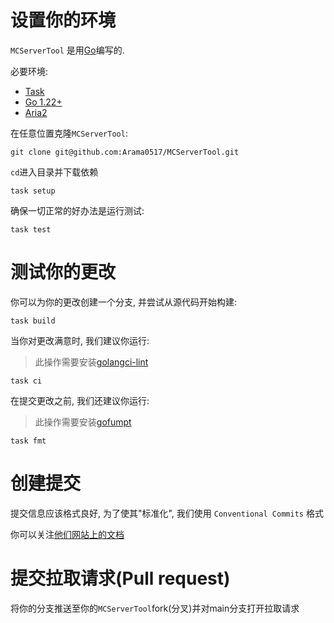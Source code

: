 # 设置你的环境
`MCServerTool` 是用[Go](https://go.dev)编写的.

必要环境:
- [Task](https://taskfile.dev/installation)
- [Go 1.22+](https://go.dev/doc/install)
- [Aria2](https://github.com/aria2/aria2/releases)

在任意位置克隆`MCServerTool`:
```shell
git clone git@github.com:Arama0517/MCServerTool.git
```

`cd`进入目录并下载依赖
```shell
task setup
```
确保一切正常的好办法是运行测试:
```shell
task test
```

# 测试你的更改
你可以为你的更改创建一个分支, 并尝试从源代码开始构建:
```shell
task build
```
当你对更改满意时, 我们建议你运行:
> 此操作需要安装[golangci-lint](https://golangci-lint.run/welcome/install)
```shell
task ci
```
在提交更改之前, 我们还建议你运行:
> 此操作需要安装[gofumpt](https://github.com/mvdan/gofumpt)
```shell
task fmt
```
# 创建提交
提交信息应该格式良好, 为了使其"标准化", 我们使用 `Conventional Commits` 格式

你可以关注[他们网站上的文档](https://www.conventionalcommits.org/)

# 提交拉取请求(Pull request)
将你的分支推送至你的`MCServerTool`fork(分叉)并对main分支打开拉取请求
